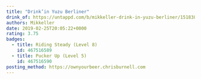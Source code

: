 ```yaml
---
title: "Drink’in Yuzu Berliner"
drink_of: https://untappd.com/b/mikkeller-drink-in-yuzu-berliner/1518385
authors: Mikkeller
date: 2019-02-25T20:05:22+0000
rating: 3.75
badges:
  - title: Riding Steady (Level 8)
    id: 467516589
  - title: Pucker Up (Level 5)
    id: 467516590
posting_method: https://ownyourbeer.chrisburnell.com
---
```


